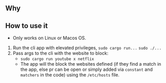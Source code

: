 ## Why

## How to use it

- Only works on Linux or Macos OS.

1. Run the cli app with elevated privileges, `sudo cargo run...` `sudo ./...`
2. Pass args to the cli with the website to block:
   - `sudo cargo run youtube x netflix`
   - The app will the block the websites defined (if they find a match in the app, else pr can be open or simply added via `constant` and `matchers` in the code) using the `/etc/hosts` file.
